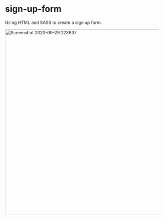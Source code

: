 # sign-up-form
Using HTML and SASS to create a sign up form.

<img width="609" alt="Screenshot 2020-09-29 223837" src="https://user-images.githubusercontent.com/55595605/94637101-b2a54600-02a4-11eb-8f90-3a4fec0b2eb1.png">
